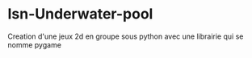 # Isn-Underwater-pool
Creation d'une jeux 2d en groupe  sous python avec une librairie qui se nomme pygame 
